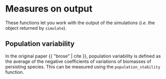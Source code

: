 # Measures on output

These functions let you work with the output of the simulations (*i.e.*
the object returned by `simulate`).

## Population variability

In the original paper {{ "brose" | cite }}, population variability is defined
as the average of the negative coefficients of variations of biomasses of
persisting species. This can be measured using the `population_stability`
function.

